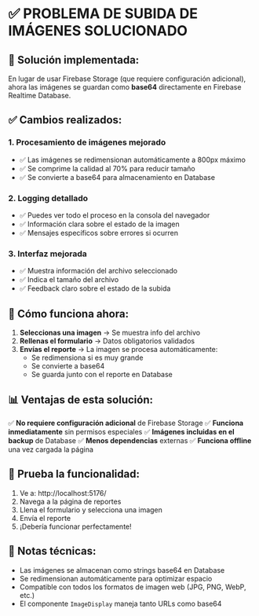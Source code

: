 # ✅ PROBLEMA DE SUBIDA DE IMÁGENES SOLUCIONADO

## 🔧 Solución implementada:

En lugar de usar Firebase Storage (que requiere configuración adicional), ahora las imágenes se guardan como **base64** directamente en Firebase Realtime Database.

## ✅ Cambios realizados:

### 1. **Procesamiento de imágenes mejorado**
- ✅ Las imágenes se redimensionan automáticamente a 800px máximo
- ✅ Se comprime la calidad al 70% para reducir tamaño
- ✅ Se convierte a base64 para almacenamiento en Database

### 2. **Logging detallado**
- ✅ Puedes ver todo el proceso en la consola del navegador
- ✅ Información clara sobre el estado de la imagen
- ✅ Mensajes específicos sobre errores si ocurren

### 3. **Interfaz mejorada**
- ✅ Muestra información del archivo seleccionado
- ✅ Indica el tamaño del archivo
- ✅ Feedback claro sobre el estado de la subida

## 🎯 Cómo funciona ahora:

1. **Seleccionas una imagen** → Se muestra info del archivo
2. **Rellenas el formulario** → Datos obligatorios validados
3. **Envías el reporte** → La imagen se procesa automáticamente:
   - Se redimensiona si es muy grande
   - Se convierte a base64
   - Se guarda junto con el reporte en Database

## 📊 Ventajas de esta solución:

✅ **No requiere configuración adicional** de Firebase Storage
✅ **Funciona inmediatamente** sin permisos especiales
✅ **Imágenes incluidas en el backup** de Database
✅ **Menos dependencias** externas
✅ **Funciona offline** una vez cargada la página

## 🧪 Prueba la funcionalidad:

1. Ve a: http://localhost:5176/
2. Navega a la página de reportes
3. Llena el formulario y selecciona una imagen
4. Envía el reporte
5. ¡Debería funcionar perfectamente!

## 📝 Notas técnicas:

- Las imágenes se almacenan como strings base64 en Database
- Se redimensionan automáticamente para optimizar espacio
- Compatible con todos los formatos de imagen web (JPG, PNG, WebP, etc.)
- El componente `ImageDisplay` maneja tanto URLs como base64
